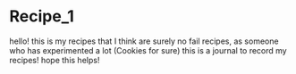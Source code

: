 # Recipe_1
hello! this is my recipes that I think are surely no fail recipes, as someone who has experimented a lot (Cookies for sure) this is a journal to record my recipes!
hope this helps!
